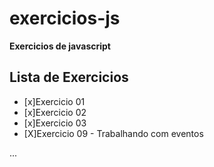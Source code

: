 # exercicios-js
**Exercicios de javascript**

## Lista de Exercicios
- [x]Exercicio 01
- [x]Exercicio 02 
- [x]Exercicio 03 
- [X]Exercicio 09 - Trabalhando com eventos

...
